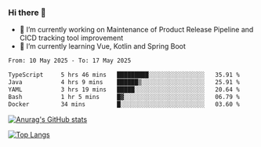 ### Hi there 👋

- 🔭 I’m currently working on Maintenance of Product Release Pipeline and CICD tracking tool improvement
- 🌱 I’m currently learning Vue, Kotlin and Spring Boot

<!--START_SECTION:waka-->

```txt
From: 10 May 2025 - To: 17 May 2025

TypeScript     5 hrs 46 mins   █████████░░░░░░░░░░░░░░░░   35.91 %
Java           4 hrs 9 mins    ██████▒░░░░░░░░░░░░░░░░░░   25.91 %
YAML           3 hrs 19 mins   █████░░░░░░░░░░░░░░░░░░░░   20.64 %
Bash           1 hr 5 mins     █▓░░░░░░░░░░░░░░░░░░░░░░░   06.79 %
Docker         34 mins         █░░░░░░░░░░░░░░░░░░░░░░░░   03.60 %
```

<!--END_SECTION:waka-->

[![Anurag's GitHub stats](https://github-readme-stats.vercel.app/api?username=yunhao981&show_icons=true&theme=solarized-dark)](https://github.com/anuraghazra/github-readme-stats)

[![Top Langs](https://github-readme-stats.vercel.app/api/top-langs/?username=yunhao981&theme=solarized-dark&layout=compact)](https://github.com/anuraghazra/github-readme-stats)

<!--
**yunhao981/yunhao981** is a ✨ _special_ ✨ repository because its `README.md` (this file) appears on your GitHub profile.

Here are some ideas to get you started:

- 🔭 I’m currently working on Maintenance of Release Pipeline and CICD tracking tool improvement
- 🌱 I’m currently learning Vue, Kotlin and Spring Boot
- 👯 I’m looking to collaborate on ...
- 🤔 I’m looking for help with ...
- 💬 Ask me about ...
- 📫 How to reach me: ...
- 😄 Pronouns: ...
- ⚡ Fun fact: ...
-->


